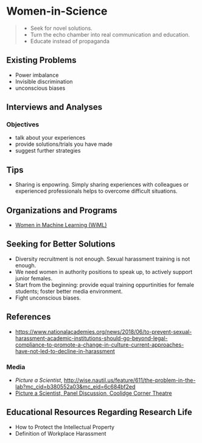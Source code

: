 # Women-in-Science

> - Seek for novel solutions. 
> - Turn the echo chamber into real communication and education.
> - Educate instead of propaganda

## Existing Problems
 
* Power imbalance 
* Invisible discrimination
* unconscious biases
 

## Interviews and Analyses

### Objectives

* talk about your experiences
* provide solutions/trials you have made
* suggest further strategies

## Tips

* Sharing is enpowring. Simply sharing experiences with colleagues or experienced professionals helps to overcome difficult situations.

## Organizations and Programs

* [Women in Machine Learning (WiML)](https://wimlworkshop.org/)

## Seeking for Better Solutions

* Diversity recruitment is not enough. Sexual harassment training is not enough.
* We need women in authority positions to speak up, to actively support junior females.
* Start from the beginning: provide equal training oppurtinities for female students; foster better media environment.
* Fight unconscious biases.

## References

* https://www.nationalacademies.org/news/2018/06/to-prevent-sexual-harassment-academic-institutions-should-go-beyond-legal-compliance-to-promote-a-change-in-culture-current-approaches-have-not-led-to-decline-in-harassment

### Media

* _Picture a Scientist_, http://wise.nautil.us/feature/611/the-problem-in-the-lab?mc_cid=b380552a03&mc_eid=6c684bf2ed
* [Picture a Scientist, Panel Discussion, Coolidge Corner Theatre](https://www.youtube.com/watch?v=4i33BXH3zM4&ab_channel=thecoolidge)

## Educational Resources Regarding Research Life

* How to Protect the Intellectual Property
* Definition of Workplace Harassment
